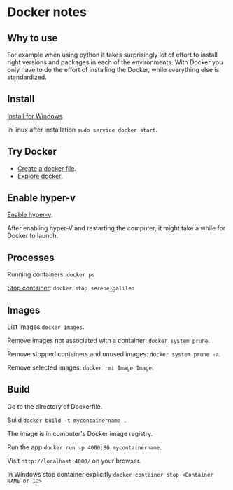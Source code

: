 # Docker notes

## Why to use
For example when using python it takes surprisingly lot of effort to install right versions and packages in each of the environments. With Docker you only have to do the effort of installing the Docker, while everything else is standardized.

## Install
[Install for Windows](https://docs.docker.com/docker-for-windows/install/)

In linux after installation `sudo service docker start`.

## Try Docker
* [Create a docker file](https://docs.docker.com/get-started/part2/#define-a-container-with-dockerfile).
* [Explore docker](https://docs.docker.com/docker-for-windows/#test-your-installation).

## Enable hyper-v
[Enable hyper-v](https://docs.microsoft.com/en-us/virtualization/hyper-v-on-windows/quick-start/enable-hyper-v).

After enabling hyper-V and restarting the computer, it might take a while for Docker to launch.

## Processes
Running containers: `docker ps`

[Stop container](https://docs.docker.com/engine/reference/commandline/stop/): `docker stop serene_galileo`

## Images
List images `docker images`.

Remove images not associated with a container: `docker system prune`.

Remove stopped containers and unused images: `docker system prune -a`.

Remove selected images: `docker rmi Image Image`.

## Build
Go to the directory of Dockerfile.

Build `docker build -t mycontainername .`

The image is in computer's Docker image registry.

Run the app `docker run -p 4000:80 mycontainername`.

Visit `http://localhost:4000/` on your browser.

In Windows stop container explicitly `docker container stop <Container NAME or ID>`

